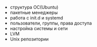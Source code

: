 - структура ОС(Ubuntu)
- пакетные менеджеры
- работа с init.d и systemd
- пользователи, группы, права доступа
- настройка системы и сети
- LVM
- Unix репозитории